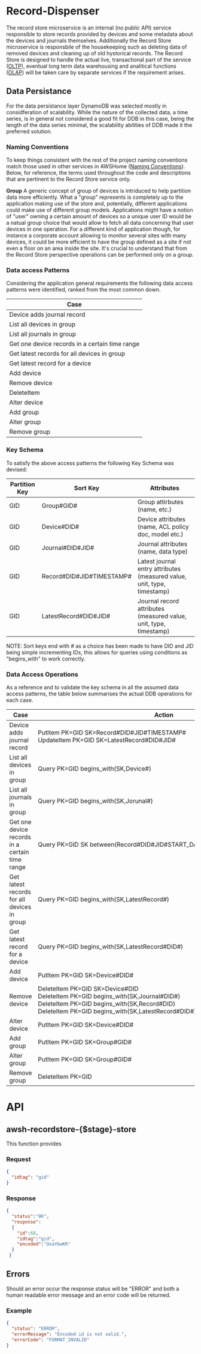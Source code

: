 # Record-Dispenser #


The record store microservice is an internal (no public API) service responsible to store records provided by devices and some metadata about the devices and journals themselves. Additionally the Record Store microservice is responsbile of the housekeeping such as deleting data of removed devices and cleaning up of old hystorical records. The Record Store is designed to handle the actual live, transactional part of the service ([OLTP](https://en.wikipedia.org/wiki/Online_transaction_processing)), eventual long term data warehousing and analitical functions ([OLAP](https://en.wikipedia.org/wiki/Online_analytical_processing)) will be taken care by separate services if the requirement arises.

## Data Persistance ##

For the data persistance layer DynamoDB was selected mostly in considferation of scalability. While the nature of the collected data, a time series, is in general not considered a good fit for DDB in this case, being the length of the data series minimal, the scalability abilities of DDB made it the preferred solution. 

### Naming Conventions ###

To keep things consistent with the rest of the project naming conventions match those used in other services in AWSHome ([Naming Conventions](https://github.com/nicolacimmino/AWSHome/wiki/Naming-Conventions)). Below, for reference, the terms used throughout the code and descriptions that are pertinent to the Record Store service only.

**Group** A generic concept of group of devices is intriduced to help partition data more efficiently. What a "group" represents is completely up to the application making use of the store and, potentially, different applications could make use of different group models. Applications might have a notion of "user" owning a certain amount of devices so a unique user ID would be a natual group choice that would allow to fetch all data concerning that user devices in one operation. For a different kind of application though, for instance a corporate account allowing to monitor several sites with many devices, it could be more efficient to have the group defined as a site if not even a floor on an area inside the site. It's crucial to understand that from the Record Store perspective operations can be performed only on a group.

### Data access Patterns ###

Considering the application general requirements the following data access patterns were identified, ranked from the most common down.

| Case                                                              |
|-------------------------------------------------------------------|
| Device adds journal record                                        |
| List all devices in group                                         |
| List all journals in group                                        |
| Get one device records in a certain time range                    |
| Get latest records for all devices in group                       |
| Get latest record for a device                                    |
| Add device                                                        |
| Remove device                                                     |
| DeleteItem                                                        |
| Alter device                                                      |
| Add group                                                         |
| Alter group                                                       |
| Remove group                                                      |

### Key Schema ###

To satisfy the above access patterns the following Key Schema was devised:

| Partition Key | Sort Key                 | Attributes                                                              |
|---------------|--------------------------|-------------------------------------------------------------------------|
| GID           | Group#GID#                | Group attirbutes (name, etc.)                                           |
| GID           | Device#DID#               | Device attributes (name, ACL policy doc, model etc.)                    |
| GID           | Journal#DID#JID#          | Journal attributes (name, data type)                                    |
| GID           | Record#DID#JID#TIMESTAMP# | Latest journal entry attributes (measured value, unit, type, timestamp) |
| GID           | LatestRecord#DID#JID#     | Journal record attributes (measured value, unit, type, timestamp)       |

NOTE: Sort keys end with # as a choice has been made to have DID and JID being simple incrementing IDs, this allows for queries using conditions as "begins_with" to work correctly.

### Data Access Operations ###

As a reference and to validate the key schema in all the assumed data access patterns, the table below summarises the actual DDB operations for each case.


| Case                                                              | Action      | 
|-------------------------------------------------------------------|-------------| 
| Device adds journal record                                        | PutItem&nbsp;PK=GID&nbsp;SK=Record#DID#JID#TIMESTAMP#<br>UpdateItem&nbsp;PK=GID&nbsp;SK=LatestRecord#DID#JID#| 
| List all devices in group                                         | Query&nbsp;PK=GID&nbsp;begins_with(SK,Device#)| 
| List all journals in group                                        | Query&nbsp;PK=GID&nbsp;begins_with(SK,Jorunal#)| 
| Get one device records in a certain time range                    | Query&nbsp;PK=GID&nbsp;SK&nbsp;between(Record#DID#JID#START_DATE,Record#DID#JID#END_DATE)| 
| Get latest records for all devices in group                       | Query&nbsp;PK=GID&nbsp;begins_with(SK,LatestRecord#)| 
| Get latest record for a device                                    | Query&nbsp;PK=GID&nbsp;begins_with(SK,LatestRecord#DID#)| 
| Add device                                                        | PutItem&nbsp;PK=GID&nbsp;SK=Device#DID#| 
| Remove device                                                     | DeleteItem&nbsp;PK=GID&nbsp;SK=Device#DID<br>DeleteItem&nbsp;PK=GID&nbsp;begins_with(SK,Journal#DID#)<br>DeleteItem&nbsp;PK=GID&nbsp;begins_with(SK,Record#DID)<br>DeleteItem&nbsp;PK=GID&nbsp;begins_with(SK,LatestRecord#DID#)| 
| Alter device                                                      | PutItem&nbsp;PK=GID&nbsp;SK=Device#DID# | 
| Add group                                                         | PutItem&nbsp;PK=GID&nbsp;SK=Group#GID# | 
| Alter group                                                       | PutItem&nbsp;PK=GID&nbsp;SK=Group#GID# | 
| Remove group                                                      | DeleteItem&nbsp;PK=GID | 


# API #

## awsh-recordstore-{$stage}-store ##

This function provides 

### Request ###

````JSON
{
  "idtag": "gid" 
}
````

### Response ###

````JSON
{
  "status":"OK",
  "response": 
  {
    "id":68,
    "idtag":"gid",
    "encoded":"OxaYbwKR"
  }
 }
````


## Errors ##

Should an error occur the response status will be "ERROR" and both a human readable error message and an error code will be returned.

### Example ###

````JSON
{
  "status": "ERROR",
  "errorMessage": "Encoded id is not valid.",
  "errorCode": "FORMAT_INVALID"
}
````
